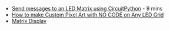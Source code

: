 - [Send messages to an LED Matrix using CircuitPython](https://www.youtube.com/watch?v=x-1XPSzNRHs) - 9 mins
- [How to make Custom Pixel Art with NO CODE on Any LED Grid ](https://www.youtube.com/watch?v=1RTNJqXFImg)
- [Matrix Display](https://www.instructables.com/Battery-powered-Wireless-Tetris-Console-Pair/)
